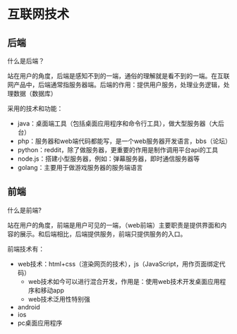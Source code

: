 # 互联网技术

## 后端

什么是后端？

站在用户的角度，后端是感知不到的一端，通俗的理解就是看不到的一端。在互联网产品中，后端通常指服务器端。后端的作用：提供用户服务，处理业务逻辑，处理数据（数据库）

采用的技术和功能：

- java：桌面端工具（包括桌面应用程序和命令行工具），做大型服务器（大后台）
- php：服务器和web端代码都能写，是一个web服务器开发语言，bbs（论坛）
- python：reddit，除了做服务器，更重要的作用是制作调用平台api的工具
- node.js：搭建小型服务器，例如：弹幕服务器，即时通信服务器等
- golang：主要用于做游戏服务器的服务端语言

## 前端

什么是前端?

站在用户的角度，前端是用户可见的一端，（web前端）主要职责是提供界面和内容的展示。和后端相比，后端提供服务，前端只提供服务的入口。

前端技术有：

- web技术：html+css（渲染网页的技术），js（JavaScript，用作页面绑定代码）
    - web技术如今可以进行混合开发，作用是：使用web技术开发桌面应用程序和移动app
    - web技术泛用性特别强
- android
- ios
- pc桌面应用程序

